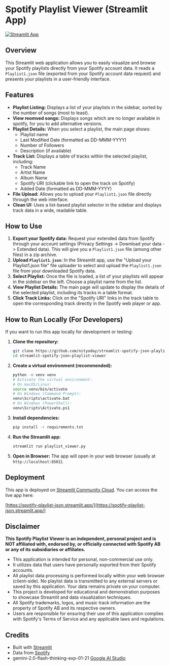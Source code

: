 # Spotify Playlist Viewer (Streamlit App)

[![Streamlit App](https://static.streamlit.io/badges/streamlit_badge_black_white.svg)](https://spotify-playlist-json.streamlit.app/) 

## Overview

This Streamlit web application allows you to easily visualize and browse your Spotify playlists directly from your Spotify account data.  It reads a `Playlist1.json` file (exported from your Spotify account data request) and presents your playlists in a user-friendly interface.

## Features

*   **Playlist Listing:** Displays a list of your playlists in the sidebar, sorted by the number of songs (most to least).
*   **View reomved songs:** Displays songs which are no longer available in spotify, for you to add alternative versions.
*   **Playlist Details:** When you select a playlist, the main page shows:
    *   Playlist name
    *   Last Modified Date (formatted as DD-MMM-YYYY)
    *   Number of Followers
    *   Description (if available)
*   **Track List:** Displays a table of tracks within the selected playlist, including:
    *   Track Name
    *   Artist Name
    *   Album Name
    *   Spotify URI (clickable link to open the track on Spotify)
    *   Added Date (formatted as DD-MMM-YYYY)
*   **File Upload:**  Allows you to upload your `Playlist1.json` file directly through the web interface.
*   **Clean UI:**  Uses a list-based playlist selector in the sidebar and displays track data in a wide, readable table.

## How to Use

1.  **Export your Spotify data:** Request your extended data from Spotify through your account settings (Privacy Settings -> Download your data -> Extended data). This will give you a `Playlist1.json` file (among other files) in a zip archive.
2.  **Upload `Playlist1.json`:** In the Streamlit app, use the "Upload your Playlist1.json file" file uploader to select and upload the `Playlist1.json` file from your downloaded Spotify data.
3.  **Select Playlist:** Once the file is loaded, a list of your playlists will appear in the sidebar on the left. Choose a playlist name from the list.
4.  **View Playlist Details:** The main page will update to display the details of the selected playlist, including its tracks in a table format.
5.  **Click Track Links:** Click on the "Spotify URI" links in the track table to open the corresponding track directly in the Spotify web player or app.

## How to Run Locally (For Developers)

If you want to run this app locally for development or testing:

1.  **Clone the repository:**
    ```bash
    git clone https://github.com/nityoday/streamlit-spotify-json-playlist-viewer.git
    cd streamlit-spotify-json-playlist-viewer
    ```


2.  **Create a virtual environment (recommended):**
    ```bash
    python -m venv venv
    # Activate the virtual environment:
    # On macOS/Linux:
    source venv/bin/activate
    # On Windows (Command Prompt):
    venv\Scripts\activate.bat
    # On Windows (PowerShell):
    venv\Scripts\Activate.ps1
    ```

3.  **Install dependencies:**
    ```bash
    pip install -r requirements.txt
    ```

4.  **Run the Streamlit app:**
    ```bash
    streamlit run playlist_viewer.py
    ```

5.  **Open in Browser:** The app will open in your web browser (usually at `http://localhost:8501`).

## Deployment

This app is deployed on [Streamlit Community Cloud](https://streamlit.io/cloud). You can access the live app here:

[https://spotify-playlist-json.streamlit.app/](https://spotify-playlist-json.streamlit.app/) 

## Disclaimer

**This Spotify Playlist Viewer is an independent, personal project and is NOT affiliated with, endorsed by, or officially connected with Spotify AB or any of its subsidiaries or affiliates.**

*   This application is intended for personal, non-commercial use only.
*   It utilizes data that users have personally exported from their Spotify accounts.
* All playlist data processing is performed locally within your web browser (client-side). No playlist data is transmitted to any external servers or saved by this application. Your data remains private on your computer.
*   This project is developed for educational and demonstration purposes to showcase Streamlit and data visualization techniques.
*   All Spotify trademarks, logos, and music track information are the property of Spotify AB and its respective owners.
*   Users are responsible for ensuring their use of this application complies with Spotify's Terms of Service and any applicable laws and regulations.

## Credits

*   Built with [Streamlit](https://streamlit.io/)
*   Data from [Spotify](https://www.spotify.com)
*   gemini-2.0-flash-thinking-exp-01-21 [Google AI Studio](https://aistudio.google.com)

